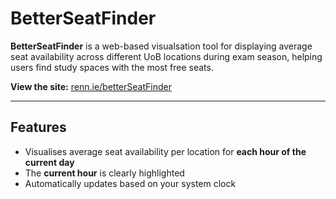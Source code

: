 # BetterSeatFinder

**BetterSeatFinder** is a web-based visualsation tool for displaying average seat availability across different UoB locations during exam season, helping users find study spaces with the most free seats.

**View the site:** [renn.ie/betterSeatFinder](https://renn.ie/betterSeatFinder)

---

## Features

- Visualises average seat availability per location for **each hour of the current day**
- The **current hour** is clearly highlighted
- Automatically updates based on your system clock


